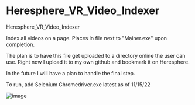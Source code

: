 # Heresphere_VR_Video_Indexer
Heresphere_VR_Video_Indexer

Index all videos on a page. Places in file next to "Mainer.exe" upon completion. 

The plan is to have this file get uploaded to a directory online the user can use. Right now I upload it to my own github and bookmark it on Heresphere. 

In the future I will have a plan to handle the final step.

To run, add Selenium Chromedriver.exe latest as of 11/15/22

![image](https://user-images.githubusercontent.com/98753696/201842126-d328ceec-2b6e-450d-a3ee-c4dd6bf9f293.png)
